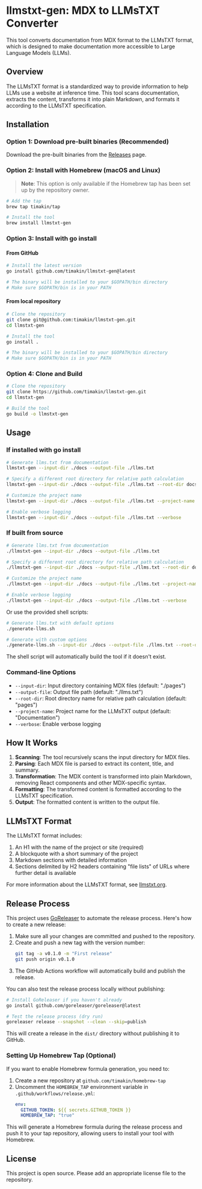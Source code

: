 # llmstxt-gen: MDX to LLMsTXT Converter

This tool converts documentation from MDX format to the LLMsTXT format, which is designed to make documentation more accessible to Large Language Models (LLMs).

## Overview

The LLMsTXT format is a standardized way to provide information to help LLMs use a website at inference time. This tool scans documentation, extracts the content, transforms it into plain Markdown, and formats it according to the LLMsTXT specification.

## Installation

### Option 1: Download pre-built binaries (Recommended)

Download the pre-built binaries from the [Releases](https://github.com/timakin/llmstxt-gen/releases) page.

### Option 2: Install with Homebrew (macOS and Linux)

> **Note**: This option is only available if the Homebrew tap has been set up by the repository owner.

```bash
# Add the tap
brew tap timakin/tap

# Install the tool
brew install llmstxt-gen
```

### Option 3: Install with go install

#### From GitHub

```bash
# Install the latest version
go install github.com/timakin/llmstxt-gen@latest

# The binary will be installed to your $GOPATH/bin directory
# Make sure $GOPATH/bin is in your PATH
```

#### From local repository

```bash
# Clone the repository
git clone git@github.com:timakin/llmstxt-gen.git
cd llmstxt-gen

# Install the tool
go install .

# The binary will be installed to your $GOPATH/bin directory
# Make sure $GOPATH/bin is in your PATH
```

### Option 4: Clone and Build

```bash
# Clone the repository
git clone https://github.com/timakin/llmstxt-gen.git
cd llmstxt-gen

# Build the tool
go build -o llmstxt-gen
```

## Usage

### If installed with go install

```bash
# Generate llms.txt from documentation
llmstxt-gen --input-dir ./docs --output-file ./llms.txt

# Specify a different root directory for relative path calculation
llmstxt-gen --input-dir ./docs --output-file ./llms.txt --root-dir docs

# Customize the project name
llmstxt-gen --input-dir ./docs --output-file ./llms.txt --project-name "My Project"

# Enable verbose logging
llmstxt-gen --input-dir ./docs --output-file ./llms.txt --verbose
```

### If built from source

```bash
# Generate llms.txt from documentation
./llmstxt-gen --input-dir ./docs --output-file ./llms.txt

# Specify a different root directory for relative path calculation
./llmstxt-gen --input-dir ./docs --output-file ./llms.txt --root-dir docs

# Customize the project name
./llmstxt-gen --input-dir ./docs --output-file ./llms.txt --project-name "My Project"

# Enable verbose logging
./llmstxt-gen --input-dir ./docs --output-file ./llms.txt --verbose
```

Or use the provided shell scripts:

```bash
# Generate llms.txt with default options
./generate-llms.sh

# Generate with custom options
./generate-llms.sh --input-dir ./docs --output-file ./llms.txt --root-dir docs --project-name "My Project" --verbose
```

The shell script will automatically build the tool if it doesn't exist.

### Command-line Options

- `--input-dir`: Input directory containing MDX files (default: "./pages")
- `--output-file`: Output file path (default: "./llms.txt")
- `--root-dir`: Root directory name for relative path calculation (default: "pages")
- `--project-name`: Project name for the LLMsTXT output (default: "Documentation")
- `--verbose`: Enable verbose logging

## How It Works

1. **Scanning**: The tool recursively scans the input directory for MDX files.
2. **Parsing**: Each MDX file is parsed to extract its content, title, and summary.
3. **Transformation**: The MDX content is transformed into plain Markdown, removing React components and other MDX-specific syntax.
4. **Formatting**: The transformed content is formatted according to the LLMsTXT specification.
5. **Output**: The formatted content is written to the output file.

## LLMsTXT Format

The LLMsTXT format includes:

1. An H1 with the name of the project or site (required)
2. A blockquote with a short summary of the project
3. Markdown sections with detailed information
4. Sections delimited by H2 headers containing "file lists" of URLs where further detail is available

For more information about the LLMsTXT format, see [llmstxt.org](https://llmstxt.org/).

## Release Process

This project uses [GoReleaser](https://goreleaser.com/) to automate the release process. Here's how to create a new release:

1. Make sure all your changes are committed and pushed to the repository.
2. Create and push a new tag with the version number:
   ```bash
   git tag -a v0.1.0 -m "First release"
   git push origin v0.1.0
   ```
3. The GitHub Actions workflow will automatically build and publish the release.

You can also test the release process locally without publishing:

```bash
# Install GoReleaser if you haven't already
go install github.com/goreleaser/goreleaser@latest

# Test the release process (dry run)
goreleaser release --snapshot --clean --skip=publish
```

This will create a release in the `dist/` directory without publishing it to GitHub.

### Setting Up Homebrew Tap (Optional)

If you want to enable Homebrew formula generation, you need to:

1. Create a new repository at `github.com/timakin/homebrew-tap`
2. Uncomment the `HOMEBREW_TAP` environment variable in `.github/workflows/release.yml`:
   ```yaml
   env:
     GITHUB_TOKEN: ${{ secrets.GITHUB_TOKEN }}
     HOMEBREW_TAP: "true"
   ```

This will generate a Homebrew formula during the release process and push it to your tap repository, allowing users to install your tool with Homebrew.

## License

This project is open source. Please add an appropriate license file to the repository.
